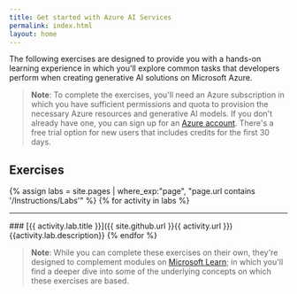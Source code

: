 ```yaml
---
title: Get started with Azure AI Services
permalink: index.html
layout: home
---
```


The following exercises are designed to provide you with a hands-on learning experience in which you'll explore common tasks that developers perform when creating generative AI solutions on Microsoft Azure.

> **Note**: To complete the exercises, you'll need an Azure subscription in which you have sufficient permissions and quota to provision the necessary Azure resources and generative AI models. If you don't already have one, you can sign up for an [Azure account](https://azure.microsoft.com/free). There's a free trial option for new users that includes credits for the first 30 days.

## Exercises

{% assign labs = site.pages | where_exp:"page", "page.url contains '/Instructions/Labs'" %}
{% for activity in labs  %}
<hr>
### [{{ activity.lab.title }}]({{ site.github.url }}{{ activity.url }})
{{activity.lab.description}}
{% endfor %}

> **Note**: While you can complete these exercises on their own, they're designed to complement modules on [Microsoft Learn](https://learn.microsoft.com/training/paths/get-started-azure-ai/); in which you'll find a deeper dive into some of the underlying concepts on which these exercises are based.

